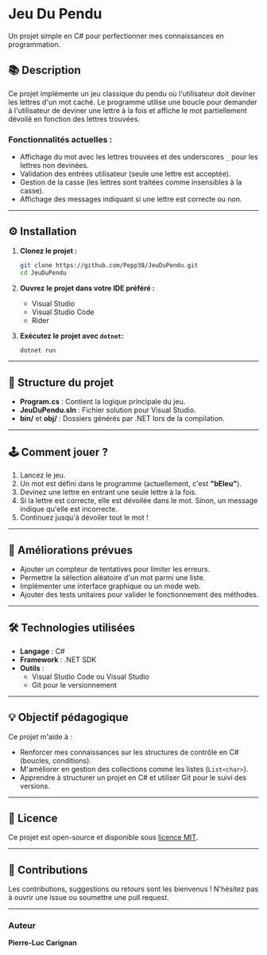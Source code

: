 # Jeu Du Pendu

Un projet simple en C# pour perfectionner mes connaissances en programmation.

## 📚 Description

Ce projet implémente un jeu classique du pendu où l'utilisateur doit deviner les lettres d'un mot caché. Le programme utilise une boucle pour demander à l'utilisateur de deviner une lettre à la fois et affiche le mot partiellement dévoilé en fonction des lettres trouvées.

### Fonctionnalités actuelles :
- Affichage du mot avec les lettres trouvées et des underscores `_` pour les lettres non devinées.
- Validation des entrées utilisateur (seule une lettre est acceptée).
- Gestion de la casse (les lettres sont traitées comme insensibles à la casse).
- Affichage des messages indiquant si une lettre est correcte ou non.

---

## ⚙️ Installation

1. **Clonez le projet :**
   ```bash
   git clone https://github.com/Pepp38/JeuDuPendu.git
   cd JeuDuPendu
   ```

2. **Ouvrez le projet dans votre IDE préféré :**
   - Visual Studio
   - Visual Studio Code
   - Rider

3. **Exécutez le projet avec `dotnet`:**
   ```bash
   dotnet run
   ```

---

## 🔧 Structure du projet

- **Program.cs** : Contient la logique principale du jeu.
- **JeuDuPendu.sln** : Fichier solution pour Visual Studio.
- **bin/** et **obj/** : Dossiers générés par .NET lors de la compilation.

---

## 🕹️ Comment jouer ?

1. Lancez le jeu.
2. Un mot est défini dans le programme (actuellement, c'est **"bEleu"**).
3. Devinez une lettre en entrant une seule lettre à la fois.
4. Si la lettre est correcte, elle est dévoilée dans le mot. Sinon, un message indique qu'elle est incorrecte.
5. Continuez jusqu'à dévoiler tout le mot !

---

## 🚀 Améliorations prévues

- Ajouter un compteur de tentatives pour limiter les erreurs.
- Permettre la sélection aléatoire d'un mot parmi une liste.
- Implémenter une interface graphique ou un mode web.
- Ajouter des tests unitaires pour valider le fonctionnement des méthodes.

---

## 🛠️ Technologies utilisées

- **Langage** : C#
- **Framework** : .NET SDK
- **Outils** :
  - Visual Studio Code ou Visual Studio
  - Git pour le versionnement

---

## 💡 Objectif pédagogique

Ce projet m'aide à :
- Renforcer mes connaissances sur les structures de contrôle en C# (boucles, conditions).
- M'améliorer en gestion des collections comme les listes (`List<char>`).
- Apprendre à structurer un projet en C# et utiliser Git pour le suivi des versions.

---

## 📄 Licence

Ce projet est open-source et disponible sous [licence MIT](LICENSE).

---

## 🤝 Contributions

Les contributions, suggestions ou retours sont les bienvenus ! N'hésitez pas à ouvrir une issue ou soumettre une pull request.

---

### Auteur
**Pierre-Luc Carignan**
